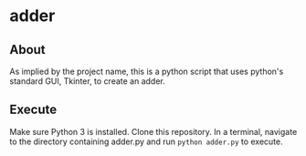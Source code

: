 # adder

## About
As implied by the project name, this is a python script that uses python's standard GUI, Tkinter, to create an adder.

## Execute
Make sure Python 3 is installed. Clone this repository. In a terminal, navigate to the directory containing adder.py and run `python adder.py` to execute.
